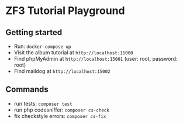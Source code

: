 # ZF3 Tutorial Playground

## Getting started

- Run: `docker-compose up`
- Visit the album tutorial at `http://localhost:15000`
- Find phpMyAdmin at `http://localhost:15001` (user: root, password: root)
- Find maildog at `http://localhost:15002`

## Commands

- run tests: `composer test`
- run php codesniffer: `composer cs-check`
- fix checkstyle errors: `composer cs-fix`
